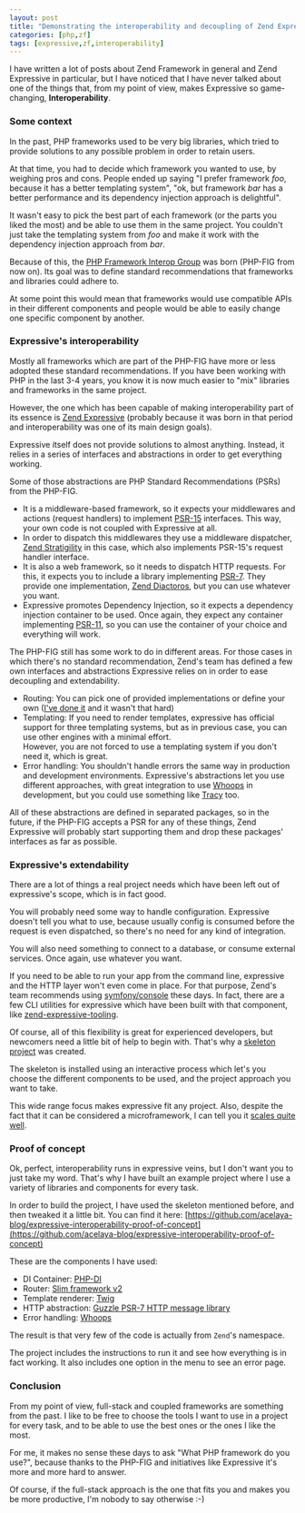 ```yaml
---
layout: post
title: "Demonstrating the interoperability and decoupling of Zend Expressive"
categories: [php,zf]
tags: [expressive,zf,interoperability]
---
```


I have written a lot of posts about Zend Framework in general and Zend Expressive in particular, but I have noticed that I have never talked about one of the things that, from my point of view, makes Expressive so game-changing, **Interoperability**.

### Some context

In the past, PHP frameworks used to be very big libraries, which tried to provide solutions to any possible problem in order to retain users.

At that time, you had to decide which framework you wanted to use, by weighing pros and cons. People ended up saying "I prefer framework *foo*, because it has a better templating system", "ok, but framework *bar* has a better performance and its dependency injection approach is delightful".

It wasn't easy to pick the best part of each framework (or the parts you liked the most) and be able to use them in the same project. You couldn't just take the templating system from *foo* and make it work with the dependency injection approach from *bar*.

Because of this, the [PHP Framework Interop Group](https://www.php-fig.org/) was born (PHP-FIG from now on). Its goal was to define standard recommendations that frameworks and libraries could adhere to.

At some point this would mean that frameworks would use compatible APIs in their different components and people would be able to easily change one specific component by another.

### Expressive's interoperability

Mostly all frameworks which are part of the PHP-FIG have more or less adopted these standard recommendations. If you have been working with PHP in the last 3-4 years, you know it is now much easier to "mix" libraries and frameworks in the same project.

However, the one which has been capable of making interoperability part of its essence is [Zend Expressive](https://docs.zendframework.com/zend-expressive/) (probably because it was born in that period and interoperability was one of its main design goals).

Expressive itself does not provide solutions to almost anything. Instead, it relies in a series of interfaces and abstractions in order to get everything working.

Some of those abstractions are PHP Standard Recommendations (PSRs) from the PHP-FIG.

* It is a middleware-based framework, so it expects your middlewares and actions (request handlers) to implement [PSR-15](https://www.php-fig.org/psr/psr-15/) interfaces. This way, your own code is not coupled with Expressive at all.
* In order to dispatch this middlewares they use a middleware dispatcher, [Zend Stratigility](https://docs.zendframework.com/zend-stratigility/) in this case, which also implements PSR-15's request handler interface.
* It is also a web framework, so it needs to dispatch HTTP requests. For this, it expects you to include a library implementing [PSR-7](https://www.php-fig.org/psr/psr-7/). They provide one implementation, [Zend Diactoros](https://docs.zendframework.com/zend-diactoros/), but you can use whatever you want.
* Expressive promotes Dependency Injection, so it expects a dependency injection container to be used. Once again, they expect any container implementing [PSR-11](https://www.php-fig.org/psr/psr-11/), so you can use the container of your choice and everything will work.

The PHP-FIG still has some work to do in different areas. For those cases in which there's no standard recommendation, Zend's team has defined a few own interfaces and abstractions Expressive relies on in order to ease decoupling and extendability.

* Routing: You can pick one of provided implementations or define your own ([I've done it](https://github.com/acelaya/expressive-slim-router) and it wasn't that hard)
* Templating: If you need to render templates, expressive has official support for three templating systems, but as in previous case, you can use other engines with a minimal effort.<br>
However, you are not forced to use a templating system if you don't need it, which is great.
* Error handling: You shouldn't handle errors the same way in production and development environments. Expressive's abstractions let you use different approaches, with great integration to use [Whoops](http://filp.github.io/whoops/) in development, but you could use something like [Tracy](https://tracy.nette.org/en/) too.

All of these abstractions are defined in separated packages, so in the future, if the PHP-FIG accepts a PSR for any of these things, Zend Expressive will probably start supporting them and drop these packages' interfaces as far as possible.

### Expressive's extendability

There are a lot of things a real project needs which have been left out of expressive's scope, which is in fact good.

You will probably need some way to handle configuration. Expressive doesn't tell you what to use, because usually config is consumed before the request is even dispatched, so there's no need for any kind of integration.

You will also need something to connect to a database, or consume external services. Once again, use whatever you want.

If you need to be able to run your app from the command line, expressive and the HTTP layer won't even come in place. For that purpose, Zend's team recommends using [symfony/console](http://symfony.com/doc/current/components/console.html) these days. In fact, there are a few CLI utilities for expressive which have been built with that component, like [zend-expressive-tooling](https://github.com/zendframework/zend-expressive-tooling).

Of course, all of this flexibility is great for experienced developers, but newcomers need a little bit of help to begin with. That's why a [skeleton project](https://github.com/zendframework/zend-expressive-skeleton) was created.

The skeleton is installed using an interactive process which let's you choose the different components to be used, and the project approach you want to take.

This wide range focus makes expressive fit any project. Also, despite the fact that it can be considered a microframework, I can tell you it [scales quite well](/2016/07/21/project-scalability-with-zend-expressive/).

### Proof of concept

Ok, perfect, interoperability runs in expressive veins, but I don't want you to just take my word. That's why I have built an example project where I use a variety of libraries and components for every task.

In order to build the project, I have used the skeleton mentioned before, and then tweaked it a little bit. You can find it here: [https://github.com/acelaya-blog/expressive-interoperability-proof-of-concept](https://github.com/acelaya-blog/expressive-interoperability-proof-of-concept) 

These are the components I have used:

* DI Container: [PHP-DI](http://php-di.org/)
* Router: [Slim framework v2](https://github.com/acelaya/expressive-slim-router)
* Template renderer: [Twig](https://twig.symfony.com/)
* HTTP abstraction: [Guzzle PSR-7 HTTP message library](https://github.com/guzzle/psr7)
* Error handling: [Whoops](http://filp.github.io/whoops/)

The result is that very few of the code is actually from `Zend`'s namespace.

The project includes the instructions to run it and see how everything is in fact working. It also includes one option in the menu to see an error page.

### Conclusion

From my point of view, full-stack and coupled frameworks are something from the past. I like to be free to choose the tools I want to use in a project for every task, and to be able to use the best ones or the ones I like the most.

For me, it makes no sense these days to ask "What PHP framework do you use?", because thanks to the PHP-FIG and initiatives like Expressive it's more and more hard to answer.

Of course, if the full-stack approach is the one that fits you and makes you be more productive, I'm nobody to say otherwise :-)
